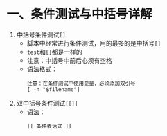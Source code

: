 # 一、条件测试与中括号详解
1. 中括号条件测试`[]`
	- 脚本中经常进行条件测试，用的最多的是中括号`[]`
	- `test`和`[]`都是一样的
	- 注意：中括号中前后心须有空格
	- 语法格式：
		```
		注意：在条件测试中使用变量，必须添加双引号
		[ -n "$filename"]
		```
2. 双中括号条件测试`[[]]`
	- 语法：
		```
		[[ 条件表达式 ]]
		```

